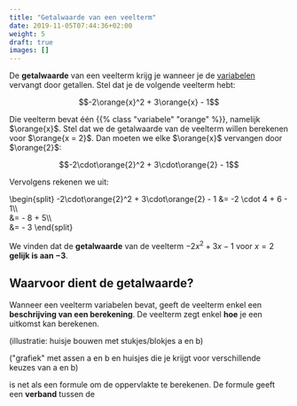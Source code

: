 ```yaml
---
title: "Getalwaarde van een veelterm"
date: 2019-11-05T07:44:36+02:00
weight: 5
draft: true
images: []
---
```


De **getalwaarde** van een veelterm krijg je wanneer je de [variabelen](../variabelen) vervangt door getallen. Stel dat je de volgende veelterm hebt:

$$-2\orange{x}^2 + 3\orange{x} - 1$$

Die veelterm bevat één {{% class "variabele" "orange" %}}, namelijk $\orange{x}$. Stel dat we de getalwaarde van de veelterm willen berekenen voor $\orange{x = 2}$. Dan moeten we elke $\orange{x}$ vervangen door $\orange{2}$:

$$-2\cdot\orange{2}^2 + 3\cdot\orange{2} - 1$$

Vervolgens rekenen we uit:

\begin{split}
    -2\cdot\orange{2}^2 + 3\cdot\orange{2} - 1 &= -2 \cdot 4 + 6 - 1\\\\\
    &= - 8 + 5\\\\\
    &= - 3
\end{split}

We vinden dat de **getalwaarde** van de veelterm $-2x^2 + 3x - 1$ voor $x = 2$ **gelijk is aan $-3$**.

## Waarvoor dient de getalwaarde?

Wanneer een veelterm variabelen bevat, geeft de veelterm enkel een **beschrijving van een berekening**. De veelterm zegt enkel **hoe** je een uitkomst kan berekenen.

(illustratie: huisje bouwen met stukjes/blokjes a en b)

("grafiek" met assen a en b en huisjes die je krijgt voor verschillende keuzes van a en b)

is net als een formule om de oppervlakte te berekenen. De formule geeft een **verband** tussen de